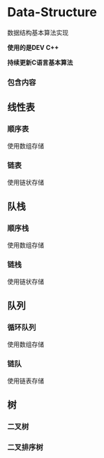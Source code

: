 # Data-Structure
数据结构基本算法实现

**使用的是DEV C++**

**持续更新C语言基本算法**

### 包含内容

## 线性表 

### 顺序表

使用数组存储

### 链表

使用链状存储


## 队栈

### 顺序栈

使用数组存储

### 链栈


使用链状存储


## 队列

### 循环队列

使用数组存储

### 链队

使用链表存储

## 树

### 二叉树


### 二叉排序树








